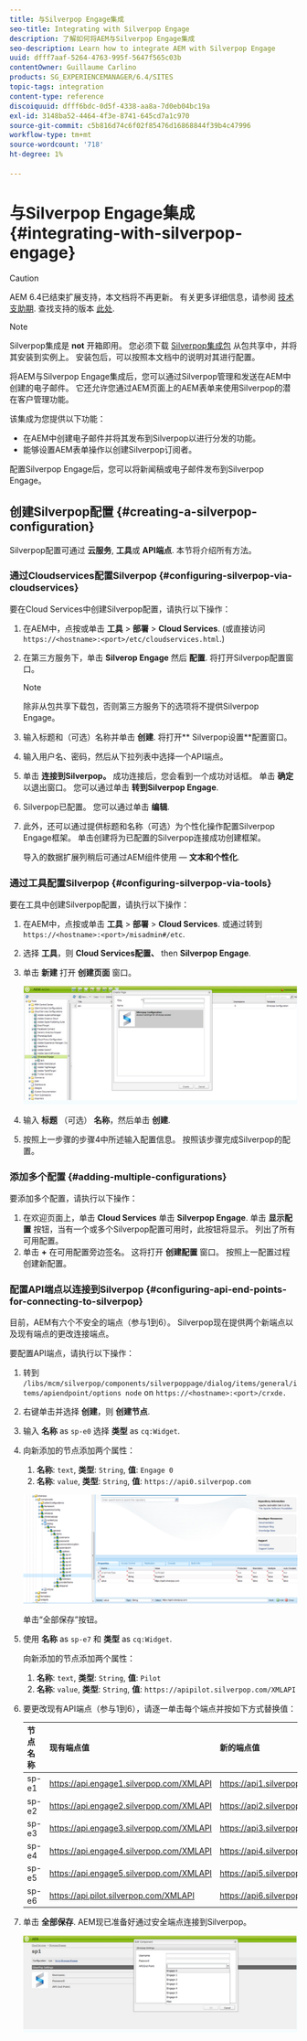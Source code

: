```yaml
---
title: 与Silverpop Engage集成
seo-title: Integrating with Silverpop Engage
description: 了解如何将AEM与Silverpop Engage集成
seo-description: Learn how to integrate AEM with Silverpop Engage
uuid: dfff7aaf-5264-4763-995f-5647f565c03b
contentOwner: Guillaume Carlino
products: SG_EXPERIENCEMANAGER/6.4/SITES
topic-tags: integration
content-type: reference
discoiquuid: dfff6bdc-0d5f-4338-aa8a-7d0eb04bc19a
exl-id: 3148ba52-4464-4f3e-8741-645cd7a1c970
source-git-commit: c5b816d74c6f02f85476d16868844f39b4c47996
workflow-type: tm+mt
source-wordcount: '718'
ht-degree: 1%

---
```


# 与Silverpop Engage集成{#integrating-with-silverpop-engage}

>[!CAUTION]
>
>AEM 6.4已结束扩展支持，本文档将不再更新。 有关更多详细信息，请参阅 [技术支助期](https://helpx.adobe.com/cn/support/programs/eol-matrix.html). 查找支持的版本 [此处](https://experienceleague.adobe.com/docs/).

>[!NOTE]
>
>Silverpop集成是 **not** 开箱即用。 您必须下载 [Silverpop集成包](https://www.adobeaemcloud.com/content/marketplace/marketplaceProxy.html?packagePath=/content/companies/public/adobe/packages/aem620/product/cq-mcm-integrations-silverpop-content) 从包共享中，并将其安装到实例上。 安装包后，可以按照本文档中的说明对其进行配置。

将AEM与Silverpop Engage集成后，您可以通过Silverpop管理和发送在AEM中创建的电子邮件。 它还允许您通过AEM页面上的AEM表单来使用Silverpop的潜在客户管理功能。

该集成为您提供以下功能：

* 在AEM中创建电子邮件并将其发布到Silverpop以进行分发的功能。
* 能够设置AEM表单操作以创建Silverpop订阅者。

配置Silverpop Engage后，您可以将新闻稿或电子邮件发布到Silverpop Engage。

## 创建Silverpop配置 {#creating-a-silverpop-configuration}

Silverpop配置可通过 **云服务**, **工具**&#x200B;或 **API端点**. 本节将介绍所有方法。

### 通过Cloudservices配置Silverpop {#configuring-silverpop-via-cloudservices}

要在Cloud Services中创建Silverpop配置，请执行以下操作：

1. 在AEM中，点按或单击 **工具** > **部署** > **Cloud Services**. (或直接访问 `https://<hostname>:<port>/etc/cloudservices.html`.)
1. 在第三方服务下，单击 **Silverop Engage** 然后 **配置**. 将打开Silverpop配置窗口。

   >[!NOTE]
   >
   >除非从包共享下载包，否则第三方服务下的选项将不提供Silverpop Engage。

1. 输入标题和（可选）名称并单击 **创建**. 将打开** Silverpop设置**配置窗口。
1. 输入用户名、密码，然后从下拉列表中选择一个API端点。
1. 单击 **连接到Silverpop。** 成功连接后，您会看到一个成功对话框。 单击 **确定** 以退出窗口。 您可以通过单击 **转到Silverpop Engage**.
1. Silverpop已配置。 您可以通过单击 **编辑**.
1. 此外，还可以通过提供标题和名称（可选）为个性化操作配置Silverpop Engage框架。 单击创建将为已配置的Silverpop连接成功创建框架。

   导入的数据扩展列稍后可通过AEM组件使用 —  **文本和个性化**.

### 通过工具配置Silverpop {#configuring-silverpop-via-tools}

要在工具中创建Silverpop配置，请执行以下操作：

1. 在AEM中，点按或单击 **工具** > **部署** > **Cloud Services**. 或通过转到 `https://<hostname>:<port>/misadmin#/etc`.
1. 选择 **工具**，则 **Cloud Services配置、** then **Silverpop Engage**.
1. 单击 **新建** 打开 **创建页面** 窗口。

   ![chlimage_1-44](assets/chlimage_1-44.jpeg)

1. 输入 **标题** （可选） **名称**，然后单击 **创建**.
1. 按照上一步骤的步骤4中所述输入配置信息。 按照该步骤完成Silverpop的配置。

### 添加多个配置 {#adding-multiple-configurations}

要添加多个配置，请执行以下操作：

1. 在欢迎页面上，单击 **Cloud Services** 单击 **Silverpop Engage**. 单击 **显示配置** 按钮，当有一个或多个Silverpop配置可用时，此按钮将显示。 列出了所有可用配置。
1. 单击 **+** 在可用配置旁边签名。 这将打开 **创建配置** 窗口。 按照上一配置过程创建新配置。

### 配置API端点以连接到Silverpop {#configuring-api-end-points-for-connecting-to-silverpop}

目前，AEM有六个不安全的端点（参与1到6）。 Silverpop现在提供两个新端点以及现有端点的更改连接端点。

要配置API端点，请执行以下操作：

1. 转到 `/libs/mcm/silverpop/components/silverpoppage/dialog/items/general/items/apiendpoint/options node` on `https://<hostname>:<port>/crxde.`
1. 右键单击并选择 **创建**，则 **创建节点**.
1. 输入 **名称** as `sp-e0` 选择 **类型** as `cq:Widget`.
1. 向新添加的节点添加两个属性：

   1. **名称**: `text`, **类型**: `String`, **值**: `Engage 0`
   1. **名称**: `value`, **类型**: `String`, **值**: `https://api0.silverpop.com`

   ![chlimage_1-286](assets/chlimage_1-286.png)

   单击“全部保存”按钮。

1. 使用 **名称** as `sp-e7` 和 **类型** as `cq:Widget`.

   向新添加的节点添加两个属性：

   1. **名称**: `text`, **类型**: `String`, **值**: `Pilot`
   1. **名称**: `value`, **类型**: `String`, **值**: `https://apipilot.silverpop.com/XMLAPI`

1. 要更改现有API端点（参与1到6），请逐一单击每个端点并按如下方式替换值：

   | **节点名称** | **现有端点值** | **新的端点值** |
   |---|---|---|
   | sp-e1 | https://api.engage1.silverpop.com/XMLAPI | https://api1.silverpop.com |
   | sp-e2 | https://api.engage2.silverpop.com/XMLAPI | https://api2.silverpop.com |
   | sp-e3 | https://api.engage3.silverpop.com/XMLAPI | https://api3.silverpop.com |
   | sp-e4 | https://api.engage4.silverpop.com/XMLAPI | https://api4.silverpop.com |
   | sp-e5 | https://api.engage5.silverpop.com/XMLAPI | https://api5.silverpop.com |
   | sp-e6 | https://api.pilot.silverpop.com/XMLAPI | https://api6.silverpop.com |

1. 单击 **全部保存**. AEM现已准备好通过安全端点连接到Silverpop。

   ![chlimage_1-45](assets/chlimage_1-45.jpeg)
